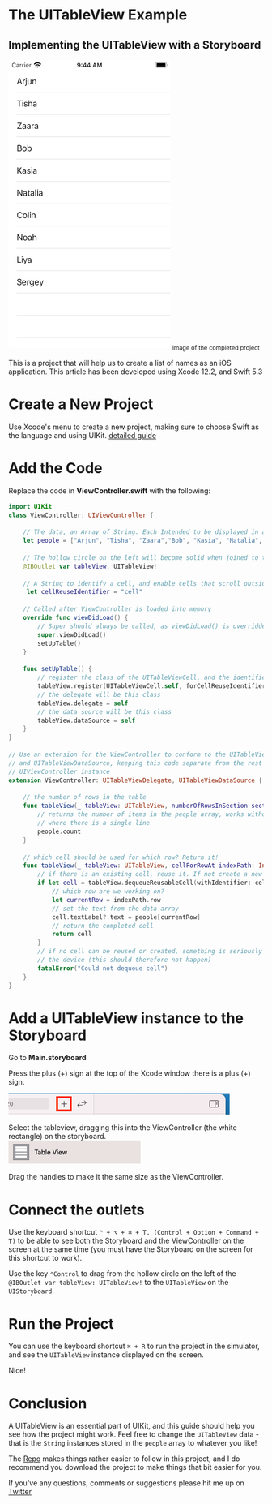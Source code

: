 # The UITableView Example
## Implementing the UITableView with a Storyboard

![sshot](Images/sshot.png)
<sub>Image of the completed project</sub>

This is a project that will help us to create a list of names as an iOS application.
This article has been developed using Xcode 12.2, and Swift 5.3

# Create a New Project
Use Xcode's menu to create a new project, making sure to choose Swift as the language and using UIKit.
[detailed guide](https://medium.com/swlh/your-first-ios-application-using-xcode-9983cf6efb71)

# Add the Code
Replace the code in **ViewController.swift** with the following:
```swift
import UIKit
class ViewController: UIViewController {
    
    // The data, an Array of String. Each Intended to be displayed in a single TableViewCell
    let people = ["Arjun", "Tisha", "Zaara","Bob", "Kasia", "Natalia", "Colin", "Noah", "Liya", "Sergey"]
    
    // The hollow circle on the left will become solid when joined to the Storyboard
    @IBOutlet var tableView: UITableView!

    // A String to identify a cell, and enable cells that scroll outside of the view to be reused
     let cellReuseIdentifier = "cell"
    
    // Called after ViewController is loaded into memory
    override func viewDidLoad() {
        // Super should always be called, as viewDidLoad() is overridden
        super.viewDidLoad()
        setUpTable()
    }
    
    func setUpTable() {
        // register the class of the UITableViewCell, and the identifier for reuse
        tableView.register(UITableViewCell.self, forCellReuseIdentifier: cellReuseIdentifier)
        // the delegate will be this class
        tableView.delegate = self
        // the data source will be this class
        tableView.dataSource = self
    }
}

// Use an extension for the ViewController to conform to the UITableViewDelegate
// and UITableViewDataSource, keeping this code separate from the rest of the
// UIViewController instance
extension ViewController: UITableViewDelegate, UITableViewDataSource {
    
    // the number of rows in the table
    func tableView(_ tableView: UITableView, numberOfRowsInSection section: Int) -> Int {
        // returns the number of items in the people array, works without the return keyword
        // where there is a single line
        people.count
    }
    
    // which cell should be used for which row? Return it!
    func tableView(_ tableView: UITableView, cellForRowAt indexPath: IndexPath) -> UITableViewCell {
        // if there is an existing cell, reuse it. If not create a new cell
        if let cell = tableView.dequeueReusableCell(withIdentifier: cellReuseIdentifier) {
            // which row are we working on?
            let currentRow = indexPath.row
            // set the text from the data array
            cell.textLabel?.text = people[currentRow]
            // return the completed cell
            return cell
        }
        // if no cell can be reused or created, something is seriously wrong so crash
        // the device (this should therefore not happen)
        fatalError("Could not dequeue cell")
    }
}

```

# Add a UITableView instance to the Storyboard
Go to **Main.storyboard**

Press the plus (+) sign at the top of the Xcode window there is a plus (+) sign.

![plus](Images/plus.png)

Select the tableview, dragging this into the ViewController (the white rectangle) on the storyboard.<br>
![tableview](Images/tableview.png)

Drag the handles to make it the same size as the ViewController.

# Connect the outlets
Use the keyboard shortcut `⌃ + ⌥ + ⌘ + T. (Control + Option + Command + T)` to be able to see both the Storyboard and the ViewController on the screen at the same time (you must have the Storyboard on the screen for this shortcut to work).

Use the key `⌃Control` to drag from the hollow circle on the left of the `@IBOutlet var tableView: UITableView!` to the `UITableView` on the `UIStoryboard`. 

# Run the Project
You can use the keyboard shortcut `⌘ + R` to run the project in the simulator, and see the `UITableView` instance displayed on the screen.

Nice!

# Conclusion
A UITableView is an essential part of UIKit, and this guide should help you see how the project might work. Feel free to change the `UITableView` data - that is the `String` instances stored in the `people` array to whatever you like!

The [Repo](https://github.com/stevencurtis/SwiftCoding/tree/master/QuickGuide/TableViewproject) makes things rather easier to follow in this project, and I do recommend you download the project to make things that bit easier for you.

If you've any questions, comments or suggestions please hit me up on [Twitter](https://twitter.com/stevenpcurtis) 

